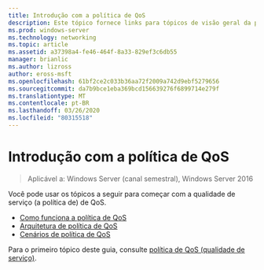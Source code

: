 ```yaml
---
title: Introdução com a política de QoS
description: Este tópico fornece links para tópicos de visão geral da política de qualidade de serviço (QoS), que permite que você use Política de Grupo para priorizar a largura de banda de tráfego de rede de aplicativos e serviços específicos no Windows Server 2016.
ms.prod: windows-server
ms.technology: networking
ms.topic: article
ms.assetid: a37398a4-fe46-464f-8a33-829ef3c6db55
manager: brianlic
ms.author: lizross
author: eross-msft
ms.openlocfilehash: 61bf2ce2c033b36aa72f2009a742d9ebf5279656
ms.sourcegitcommit: da7b9bce1eba369bcd156639276f6899714e279f
ms.translationtype: MT
ms.contentlocale: pt-BR
ms.lasthandoff: 03/26/2020
ms.locfileid: "80315518"
---
```

# <a name="getting-started-with-qos-policy"></a>Introdução com a política de QoS

>Aplicável a: Windows Server (canal semestral), Windows Server 2016

Você pode usar os tópicos a seguir para começar com a qualidade de serviço \(a política de\) de QoS.

- [Como funciona a política de QoS](qos-policy-works.md)
- [Arquitetura de política de QoS](qos-policy-architecture.md)
- [Cenários de política de QoS](qos-policy-scenarios.md)


Para o primeiro tópico deste guia, consulte [política de QoS (qualidade de serviço)](qos-policy-top.md).
